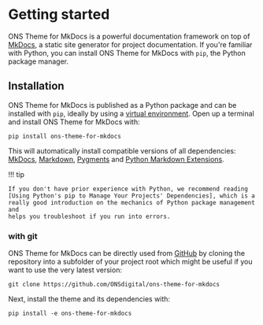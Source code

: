 # Getting started

ONS Theme for MkDocs is a powerful documentation framework on top of [MkDocs],
a static site generator for project documentation. If you're familiar with
Python, you can install ONS Theme for MkDocs with `pip`, the Python
package manager.

[MkDocs]: https://www.mkdocs.org

## Installation

ONS Theme for MkDocs is published as a Python package and can be installed with
`pip`, ideally by using a [virtual environment]. Open up a terminal and install
ONS Theme for MkDocs with:

```
pip install ons-theme-for-mkdocs
```

This will automatically install compatible versions of all dependencies:
[MkDocs], [Markdown], [Pygments] and [Python Markdown Extensions].

!!! tip

    If you don't have prior experience with Python, we recommend reading
    [Using Python's pip to Manage Your Projects' Dependencies], which is a
    really good introduction on the mechanics of Python package management and
    helps you troubleshoot if you run into errors.

[virtual environment]: https://realpython.com/what-is-pip/#using-pip-in-a-python-virtual-environment
[semantic versioning]: https://semver.org/
[Markdown]: https://python-markdown.github.io/
[Pygments]: https://pygments.org/
[Python Markdown Extensions]: https://facelessuser.github.io/pymdown-extensions/
[Using Python's pip to Manage Your Projects' Dependencies]: https://realpython.com/what-is-pip/

### with git

ONS Theme for MkDocs can be directly used from [GitHub] by cloning the
repository into a subfolder of your project root which might be useful if you
want to use the very latest version:

```
git clone https://github.com/ONSdigital/ons-theme-for-mkdocs
```

Next, install the theme and its dependencies with:

```
pip install -e ons-theme-for-mkdocs
```

[GitHub]: https://github.com/ONSdigital/ons-theme-for-mkdocs
